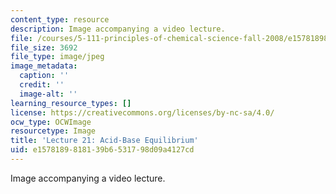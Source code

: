 ```yaml
---
content_type: resource
description: Image accompanying a video lecture.
file: /courses/5-111-principles-of-chemical-science-fall-2008/e1578189818139b6531798d09a4127cd_21.jpg
file_size: 3692
file_type: image/jpeg
image_metadata:
  caption: ''
  credit: ''
  image-alt: ''
learning_resource_types: []
license: https://creativecommons.org/licenses/by-nc-sa/4.0/
ocw_type: OCWImage
resourcetype: Image
title: 'Lecture 21: Acid-Base Equilibrium'
uid: e1578189-8181-39b6-5317-98d09a4127cd
---
```

Image accompanying a video lecture.